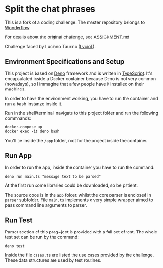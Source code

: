 # Split the chat phrases

This is a fork of a coding challenge. The master repository belongs to [Wonderflow](https://github.com/wonderflow-bv/parse-chat-kata).

For details about the original challenge, see [ASSIGNMENT.md](./ASSIGNMENT.md)

Challenge faced by Luciano Taurino ([LvcioT](mailto:luciano@taurino.eu?subject=parse-chat-kata)).

## Environment Specifications and Setup

This project is based on [Deno](https://deno.land/) framework and is written in [TypeScript](https://www.typescriptlang.org/). It's encapsulated inside a Docker container because Deno is not very common (nowadays), so I immagine that a few people have it installed on their machines.

In order to have the environment working, you have to run the container and run a bash instanze inside it.

Run in the shell/terminal, navigate to this project folder and run the following commnands:

    docker-compose up
    docker exec -it deno bash

You'll be inside the `/app` folder, root for the project inside the container.

## Run App

In order to run the app, inside the container you have to run the command:

    deno run main.ts "message text to be parsed"

At the first run some libraries could be downloaded, so be patient.

The source code is in the `app` folder, whilst the core parser is enclosed in `parser` subfolder. File `main.ts` implements e very simple wrapper aimed to pass command line arguments to parser.

## Run Test

Parser section of this prog=ject is provided with a full set of test. The whole test set can be run by the command:

    deno test

Inside the file `cases.ts` are listed the use cases provided by the challenge. These data structures are used by test routines. 